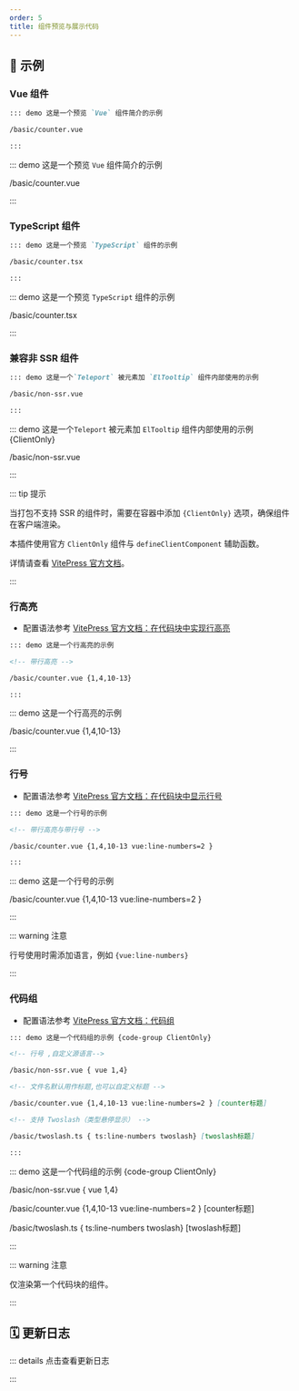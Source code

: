 ```yaml
---
order: 5
title: 组件预览与展示代码
---
```


<!-- @include: ../../../packages/demo-preview/README.md -->

## 📝 示例

### Vue 组件

```markdown
::: demo 这是一个预览 `Vue` 组件简介的示例

/basic/counter.vue

:::
```

::: demo 这是一个预览 `Vue` 组件简介的示例

/basic/counter.vue

:::

### TypeScript 组件

```markdown
::: demo 这是一个预览 `TypeScript` 组件的示例

/basic/counter.tsx

:::
```

::: demo 这是一个预览 `TypeScript` 组件的示例

/basic/counter.tsx

:::

### 兼容非 SSR 组件

```markdown
::: demo 这是一个`Teleport` 被元素加 `ElTooltip` 组件内部使用的示例

/basic/non-ssr.vue

:::
```

::: demo 这是一个`Teleport` 被元素加 `ElTooltip` 组件内部使用的示例 {ClientOnly}

/basic/non-ssr.vue

:::

::: tip 提示

当打包不支持 SSR 的组件时，需要在容器中添加 `{ClientOnly}` 选项，确保组件在客户端渲染。

本插件使用官方 `ClientOnly` 组件与 `defineClientComponent` 辅助函数。

详情请查看 [VitePress 官方文档](https://vitepress.dev/zh/guide/ssr-compat#defineclientcomponent)。

:::

### 行高亮

- 配置语法参考 [VitePress 官方文档：在代码块中实现行高亮](https://vitepress.dev/zh/guide/markdown#line-highlighting-in-code-blocks)

```markdown
::: demo 这是一个行高亮的示例

<!-- 带行高亮 -->

/basic/counter.vue {1,4,10-13}

:::
```

::: demo 这是一个行高亮的示例

/basic/counter.vue {1,4,10-13}

:::

### 行号

- 配置语法参考 [VitePress 官方文档：在代码块中显示行号](https://vitepress.dev/zh/guide/markdown#line-numbers)

```markdown
::: demo 这是一个行号的示例

<!-- 带行高亮与带行号 -->

/basic/counter.vue {1,4,10-13 vue:line-numbers=2 }

:::
```

::: demo 这是一个行号的示例

/basic/counter.vue {1,4,10-13 vue:line-numbers=2 }

:::

::: warning 注意

行号使用时需添加语言，例如 `{vue:line-numbers}`

:::

### 代码组

- 配置语法参考 [VitePress 官方文档：代码组](https://vitepress.dev/zh/guide/markdown#code-groups)

```markdown
::: demo 这是一个代码组的示例 {code-group ClientOnly}

<!-- 行号 ,自定义源语言-->

/basic/non-ssr.vue { vue 1,4}

<!-- 文件名默认用作标题,也可以自定义标题 -->

/basic/counter.vue {1,4,10-13 vue:line-numbers=2 } [counter标题]

<!-- 支持 Twoslash（类型悬停显示） -->

/basic/twoslash.ts { ts:line-numbers twoslash} [twoslash标题]

:::
```

::: demo 这是一个代码组的示例 {code-group ClientOnly}

/basic/non-ssr.vue { vue 1,4}

/basic/counter.vue {1,4,10-13 vue:line-numbers=2 } [counter标题]

/basic/twoslash.ts { ts:line-numbers twoslash} [twoslash标题]

:::

::: warning 注意

仅渲染第一个代码块的组件。

:::

## 🗓️ 更新日志

::: details 点击查看更新日志

<!-- @include: ../../../packages/demo-preview/CHANGELOG.md -->

:::
